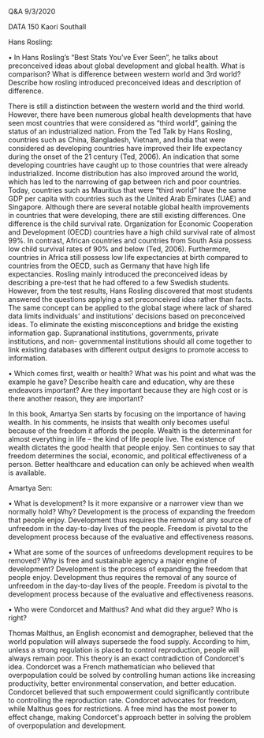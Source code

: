Q&A 9/3/2020 

DATA 150 Kaori Southall


Hans Rosling:

•	In Hans Rosling’s “Best Stats You’ve Ever Seen”, he talks about preconceived ideas about global development and global health. What is comparison? What is difference between western world and 3rd world? Describe how rosling introduced preconceived ideas and description of difference.

There is still a distinction between the western world and the third world. However, there have been numerous global health developments that have seen most countries that were considered as “third world”, gaining the status of an industrialized nation. From the Ted Talk by Hans Rosling, countries such as China, Bangladesh, Vietnam, and India that were considered as developing countries have improved their life expectancy during the onset of the 21 century (Ted, 2006). An indication that some developing countries have caught up to those countries that were already industrialized. Income distribution has also improved around the world, which has led to the narrowing of gap between rich and poor countries. Today, countries such as Mauritius that were “third world” have the same GDP per capita with countries such as the United Arab Emirates (UAE) and Singapore.
Although there are several notable global health improvements in countries that were developing, there are still existing differences. One difference is the child survival rate. Organization for Economic Cooperation and Development (OECD) countries have a high child survival rate of almost 99%. In contrast, African countries and countries from South Asia possess low child survival rates of 90% and below (Ted, 2006). Furthermore, countries in Africa still possess low life expectancies at birth compared to countries from the OECD, such as Germany that have high life expectancies.
Rosling mainly introduced the preconceived ideas by describing a pre-test that he had offered to a few Swedish students. However, from the test results, Hans Rosling discovered that most students answered the questions applying a set preconceived idea rather than facts. The same concept can be applied to the global stage where lack of shared data limits individuals' and institutions' decisions based on preconceived ideas. To eliminate the existing misconceptions and bridge the existing information gap. Supranational institutions, governments, private institutions, and non- governmental institutions should all come together to link existing databases with different output designs to promote access to information.

•	Which comes first, wealth or health? What was his point and what was the example he gave? Describe health care and education, why are these endeavors important? Are they important because they are high cost or is there another reason, they are important?

In this book, Amartya Sen starts by focusing on the importance of having wealth. In his comments, he insists that wealth only becomes useful because of the freedom it affords the people. Wealth is the determinant for almost everything in life – the kind of life people live. The existence of wealth dictates the good health that people enjoy. Sen continues to say that freedom determines the social, economic, and political effectiveness of a person. Better healthcare and education can only be achieved when wealth is available.

Amartya Sen:

•	What is development? Is it more expansive or a narrower view than we normally hold? Why?
Development is the process of expanding the freedom that people enjoy. Development thus requires the removal of any source of unfreedom in the day-to-day lives of the people. Freedom is pivotal to the development process because of the evaluative and effectiveness reasons.

•	What are some of the sources of unfreedoms development requires to be removed? Why is free and sustainable agency a major engine of development?
Development is the process of expanding the freedom that people enjoy. Development thus requires the removal of any source of unfreedom in the day-to-day lives of the people. Freedom is pivotal to the development process because of the evaluative and effectiveness reasons.
 
•	Who were Condorcet and Malthus? And what did they argue? Who is right?

Thomas Malthus, an English economist and demographer, believed that the world population will always supersede the food supply. According to him, unless a strong regulation is placed to control reproduction, people will always remain poor. This theory is an exact contradiction of Condorcet's idea. Condorcet was a French mathematician who believed that overpopulation could be solved by controlling human actions like increasing productivity, better environmental conservation, and better education. Condorcet believed that such empowerment could significantly contribute to controlling the reproduction rate. Condorcet advocates for freedom, while Malthus goes for restrictions. A free mind has the most power to effect change, making Condorcet's approach better in solving the problem of overpopulation and development.

